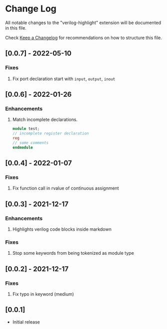 # Change Log

All notable changes to the "verilog-highlight" extension will be documented in this file.

Check [Keep a Changelog](http://keepachangelog.com/) for recommendations on how to structure this file.

## [0.0.7] - 2022-05-10

### Fixes

1. Fix port declaration start with `input`, `output`, `inout`

## [0.0.6] - 2022-01-26

### Enhancements

1. Match incomplete declarations.
   ```verilog
   module test;
   // incomplete register declaration
   reg
   // some comments
   endmodule
   ```

## [0.0.4] - 2022-01-07

### Fixes

1. Fix function call in rvalue of continuous assignment

## [0.0.3] - 2021-12-17

### Enhancements

1. Highlights verilog code blocks inside markdown

### Fixes

1. Stop some keywords from being tokenized as module type

## [0.0.2] - 2021-12-17

### Fixes

1. Fix typo in keyword (medium)

## [0.0.1]

- Initial release
